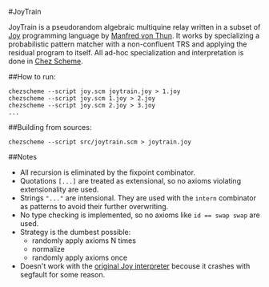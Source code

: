 #JoyTrain

JoyTrain is a pseudorandom algebraic multiquine relay written in a subset of [Joy](https://www.kevinalbrecht.com/code/joy-mirror/joy.html) programming language by [Manfred von Thun](http://fogus.me/important/von-thun/). It works by specializing a probabilistic pattern matcher with a non-confluent TRS and applying the residual program to itself. All ad-hoc specialization and interpretation is done in [Chez Scheme](https://cisco.github.io/ChezScheme/).

##How to run:

```
chezscheme --script joy.scm joytrain.joy > 1.joy
chezscheme --script joy.scm 1.joy > 2.joy
chezscheme --script joy.scm 2.joy > 3.joy
...
```

##Building from sources:

```
chezscheme --script src/joytrain.scm > joytrain.joy
```

##Notes

* All recursion is eliminated by the fixpoint combinator.
* Quotations `[...]` are treated as extensional, so no axioms violating extensionality are used.
* Strings `"..."` are intensional. They are used with the `intern` combinator as patterns to avoid their further overwriting.
* No type checking is implemented, so no axioms like `id == swap swap` are used.
* Strategy is the dumbest possible:
  * randomly apply axioms N times
  * normalize
  * randomly apply axioms once
* Doesn't work with the [original Joy interpreter](https://github.com/Wodan58/Joy) becouse it crashes with segfault for some reason.
